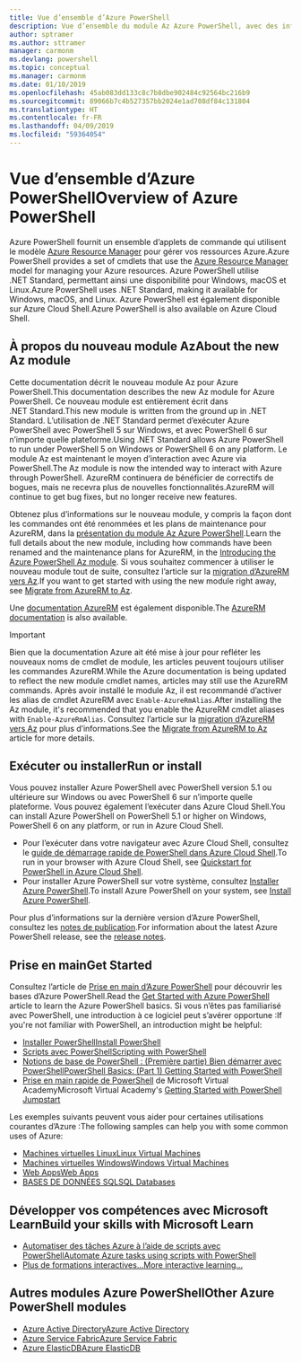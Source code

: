 ```yaml
---
title: Vue d’ensemble d’Azure PowerShell
description: Vue d’ensemble du module Az Azure PowerShell, avec des informations sur l’installation et la prise en main.
author: sptramer
ms.author: sttramer
manager: carmonm
ms.devlang: powershell
ms.topic: conceptual
ms.manager: carmonm
ms.date: 01/10/2019
ms.openlocfilehash: 45ab083dd133c8c7b8dbe902484c92564bc216b9
ms.sourcegitcommit: 89066b7c4b527357bb2024e1ad708df84c131804
ms.translationtype: HT
ms.contentlocale: fr-FR
ms.lasthandoff: 04/09/2019
ms.locfileid: "59364054"
---
```

# <a name="overview-of-azure-powershell"></a><span data-ttu-id="ef7ea-103">Vue d’ensemble d’Azure PowerShell</span><span class="sxs-lookup"><span data-stu-id="ef7ea-103">Overview of Azure PowerShell</span></span>

<span data-ttu-id="ef7ea-104">Azure PowerShell fournit un ensemble d’applets de commande qui utilisent le modèle [Azure Resource Manager](/azure/azure-resource-manager/resource-group-overview) pour gérer vos ressources Azure.</span><span class="sxs-lookup"><span data-stu-id="ef7ea-104">Azure PowerShell provides a set of cmdlets that use the [Azure Resource Manager](/azure/azure-resource-manager/resource-group-overview) model for managing your Azure resources.</span></span> <span data-ttu-id="ef7ea-105">Azure PowerShell utilise .NET Standard, permettant ainsi une disponibilité pour Windows, macOS et Linux.</span><span class="sxs-lookup"><span data-stu-id="ef7ea-105">Azure PowerShell uses .NET Standard, making it available for Windows, macOS, and Linux.</span></span>
<span data-ttu-id="ef7ea-106">Azure PowerShell est également disponible sur Azure Cloud Shell.</span><span class="sxs-lookup"><span data-stu-id="ef7ea-106">Azure PowerShell is also available on Azure Cloud Shell.</span></span>

## <a name="about-the-new-az-module"></a><span data-ttu-id="ef7ea-107">À propos du nouveau module Az</span><span class="sxs-lookup"><span data-stu-id="ef7ea-107">About the new Az module</span></span>

<span data-ttu-id="ef7ea-108">Cette documentation décrit le nouveau module Az pour Azure PowerShell.</span><span class="sxs-lookup"><span data-stu-id="ef7ea-108">This documentation describes the new Az module for Azure PowerShell.</span></span> <span data-ttu-id="ef7ea-109">Ce nouveau module est entièrement écrit dans .NET Standard.</span><span class="sxs-lookup"><span data-stu-id="ef7ea-109">This new module is written from the ground up in .NET Standard.</span></span> <span data-ttu-id="ef7ea-110">L’utilisation de .NET Standard permet d’exécuter Azure PowerShell avec PowerShell 5 sur Windows, et avec PowerShell 6 sur n’importe quelle plateforme.</span><span class="sxs-lookup"><span data-stu-id="ef7ea-110">Using .NET Standard allows Azure PowerShell to run under PowerShell 5 on Windows or PowerShell 6 on any platform.</span></span> <span data-ttu-id="ef7ea-111">Le module Az est maintenant le moyen d’interaction avec Azure via PowerShell.</span><span class="sxs-lookup"><span data-stu-id="ef7ea-111">The Az module is now the intended way to interact with Azure through PowerShell.</span></span>
<span data-ttu-id="ef7ea-112">AzureRM continuera de bénéficier de correctifs de bogues, mais ne recevra plus de nouvelles fonctionnalités.</span><span class="sxs-lookup"><span data-stu-id="ef7ea-112">AzureRM will continue to get bug fixes, but no longer receive new features.</span></span>

<span data-ttu-id="ef7ea-113">Obtenez plus d’informations sur le nouveau module, y compris la façon dont les commandes ont été renommées et les plans de maintenance pour AzureRM, dans la [présentation du module Az Azure PowerShell](new-azureps-module-az.md).</span><span class="sxs-lookup"><span data-stu-id="ef7ea-113">Learn the full details about the new module, including how commands have been renamed and the maintenance plans for AzureRM, in the [Introducing the Azure PowerShell Az module](new-azureps-module-az.md).</span></span> <span data-ttu-id="ef7ea-114">Si vous souhaitez commencer à utiliser le nouveau module tout de suite, consultez l’article sur la [migration d’AzureRM vers Az](migrate-from-azurerm-to-az.md).</span><span class="sxs-lookup"><span data-stu-id="ef7ea-114">If you want to get started with using the new module right away, see [Migrate from AzureRM to Az](migrate-from-azurerm-to-az.md).</span></span>

<span data-ttu-id="ef7ea-115">Une [documentation AzureRM](/powershell/azure/azurerm) est également disponible.</span><span class="sxs-lookup"><span data-stu-id="ef7ea-115">The [AzureRM documentation](/powershell/azure/azurerm) is also available.</span></span>

> [!IMPORTANT]
>
> <span data-ttu-id="ef7ea-116">Bien que la documentation Azure ait été mise à jour pour refléter les nouveaux noms de cmdlet de module, les articles peuvent toujours utiliser les commandes AzureRM.</span><span class="sxs-lookup"><span data-stu-id="ef7ea-116">While the Azure documentation is being updated to reflect the new module cmdlet names, articles may still use the AzureRM commands.</span></span> <span data-ttu-id="ef7ea-117">Après avoir installé le module Az, il est recommandé d’activer les alias de cmdlet AzureRM avec `Enable-AzureRmAlias`.</span><span class="sxs-lookup"><span data-stu-id="ef7ea-117">After installing the Az module, it's recommended that you enable the AzureRM cmdlet aliases with `Enable-AzureRmAlias`.</span></span> <span data-ttu-id="ef7ea-118">Consultez l’article sur la [migration d’AzureRM vers Az](migrate-from-azurerm-to-az.md) pour plus d’informations.</span><span class="sxs-lookup"><span data-stu-id="ef7ea-118">See the [Migrate from AzureRM to Az](migrate-from-azurerm-to-az.md) article for more details.</span></span>

## <a name="run-or-install"></a><span data-ttu-id="ef7ea-119">Exécuter ou installer</span><span class="sxs-lookup"><span data-stu-id="ef7ea-119">Run or install</span></span>

<span data-ttu-id="ef7ea-120">Vous pouvez installer Azure PowerShell avec PowerShell version 5.1 ou ultérieure sur Windows ou avec PowerShell 6 sur n’importe quelle plateforme. Vous pouvez également l’exécuter dans Azure Cloud Shell.</span><span class="sxs-lookup"><span data-stu-id="ef7ea-120">You can install Azure PowerShell on PowerShell 5.1 or higher on Windows, PowerShell 6 on any platform, or run in Azure Cloud Shell.</span></span>

* <span data-ttu-id="ef7ea-121">Pour l’exécuter dans votre navigateur avec Azure Cloud Shell, consultez le [guide de démarrage rapide de PowerShell dans Azure Cloud Shell](/azure/cloud-shell/quickstart-powershell).</span><span class="sxs-lookup"><span data-stu-id="ef7ea-121">To run in your browser with Azure Cloud Shell, see [Quickstart for PowerShell in Azure Cloud Shell](/azure/cloud-shell/quickstart-powershell).</span></span>
* <span data-ttu-id="ef7ea-122">Pour installer Azure PowerShell sur votre système, consultez [Installer Azure PowerShell](install-az-ps.md).</span><span class="sxs-lookup"><span data-stu-id="ef7ea-122">To install Azure PowerShell on your system, see [Install Azure PowerShell](install-az-ps.md).</span></span>

<span data-ttu-id="ef7ea-123">Pour plus d’informations sur la dernière version d’Azure PowerShell, consultez les [notes de publication](release-notes-azureps.md).</span><span class="sxs-lookup"><span data-stu-id="ef7ea-123">For information about the latest Azure PowerShell release, see the [release notes](release-notes-azureps.md).</span></span>

## <a name="get-started"></a><span data-ttu-id="ef7ea-124">Prise en main</span><span class="sxs-lookup"><span data-stu-id="ef7ea-124">Get Started</span></span>

<span data-ttu-id="ef7ea-125">Consultez l’article de [Prise en main d’Azure PowerShell](get-started-azureps.md) pour découvrir les bases d’Azure PowerShell.</span><span class="sxs-lookup"><span data-stu-id="ef7ea-125">Read the [Get Started with Azure PowerShell](get-started-azureps.md) article to learn the Azure PowerShell basics.</span></span> <span data-ttu-id="ef7ea-126">Si vous n’êtes pas familiarisé avec PowerShell, une introduction à ce logiciel peut s’avérer opportune :</span><span class="sxs-lookup"><span data-stu-id="ef7ea-126">If you're not familiar with PowerShell, an introduction might be helpful:</span></span>

* [<span data-ttu-id="ef7ea-127">Installer PowerShell</span><span class="sxs-lookup"><span data-stu-id="ef7ea-127">Install PowerShell</span></span>](/powershell/scripting/install/installing-powershell)
* [<span data-ttu-id="ef7ea-128">Scripts avec PowerShell</span><span class="sxs-lookup"><span data-stu-id="ef7ea-128">Scripting with PowerShell</span></span>](/powershell/scripting/powershell-scripting)
* [<span data-ttu-id="ef7ea-129">Notions de base de PowerShell : (Première partie) Bien démarrer avec PowerShell</span><span class="sxs-lookup"><span data-stu-id="ef7ea-129">PowerShell Basics: (Part 1) Getting Started with PowerShell</span></span>](https://channel9.msdn.com/Blogs/Taste-of-Premier/PowerShellBasicsPart1)
* <span data-ttu-id="ef7ea-130">[Prise en main rapide de PowerShell](https://mva.microsoft.com/liveevents/powershell-jumpstart) de Microsoft Virtual Academy</span><span class="sxs-lookup"><span data-stu-id="ef7ea-130">Microsoft Virtual Academy's [Getting Started with PowerShell Jumpstart](https://mva.microsoft.com/liveevents/powershell-jumpstart)</span></span>

<span data-ttu-id="ef7ea-131">Les exemples suivants peuvent vous aider pour certaines utilisations courantes d’Azure :</span><span class="sxs-lookup"><span data-stu-id="ef7ea-131">The following samples can help you with some common uses of Azure:</span></span>

* [<span data-ttu-id="ef7ea-132">Machines virtuelles Linux</span><span class="sxs-lookup"><span data-stu-id="ef7ea-132">Linux Virtual Machines</span></span>](/azure/virtual-machines/virtual-machines-linux-powershell-samples?toc=/powershell/azure/toc.json)
* [<span data-ttu-id="ef7ea-133">Machines virtuelles Windows</span><span class="sxs-lookup"><span data-stu-id="ef7ea-133">Windows Virtual Machines</span></span>](/azure/virtual-machines/virtual-machines-windows-powershell-samples?toc=/powershell/azure/toc.json)
* [<span data-ttu-id="ef7ea-134">Web Apps</span><span class="sxs-lookup"><span data-stu-id="ef7ea-134">Web Apps</span></span>](/azure/app-service-web/app-service-powershell-samples?toc=/powershell/azure/toc.json)
* [<span data-ttu-id="ef7ea-135">BASES DE DONNÉES SQL</span><span class="sxs-lookup"><span data-stu-id="ef7ea-135">SQL Databases</span></span>](/azure/sql-database/sql-database-powershell-samples?toc=/powershell/azure/toc.json)

## <a name="build-your-skills-with-microsoft-learn"></a><span data-ttu-id="ef7ea-136">Développer vos compétences avec Microsoft Learn</span><span class="sxs-lookup"><span data-stu-id="ef7ea-136">Build your skills with Microsoft Learn</span></span>

- [<span data-ttu-id="ef7ea-137">Automatiser des tâches Azure à l’aide de scripts avec PowerShell</span><span class="sxs-lookup"><span data-stu-id="ef7ea-137">Automate Azure tasks using scripts with PowerShell</span></span>](/learn/modules/automate-azure-tasks-with-powershell/)
- [<span data-ttu-id="ef7ea-138">Plus de formations interactives...</span><span class="sxs-lookup"><span data-stu-id="ef7ea-138">More interactive learning...</span></span>](/learn/browse/?term=powershell)

## <a name="other-azure-powershell-modules"></a><span data-ttu-id="ef7ea-139">Autres modules Azure PowerShell</span><span class="sxs-lookup"><span data-stu-id="ef7ea-139">Other Azure PowerShell modules</span></span>

* [<span data-ttu-id="ef7ea-140">Azure Active Directory</span><span class="sxs-lookup"><span data-stu-id="ef7ea-140">Azure Active Directory</span></span>](/powershell/azure/active-directory/)
* [<span data-ttu-id="ef7ea-141">Azure Service Fabric</span><span class="sxs-lookup"><span data-stu-id="ef7ea-141">Azure Service Fabric</span></span>](/powershell/azure/service-fabric/)
* [<span data-ttu-id="ef7ea-142">Azure ElasticDB</span><span class="sxs-lookup"><span data-stu-id="ef7ea-142">Azure ElasticDB</span></span>](/powershell/azure/elasticdbjobs/)
